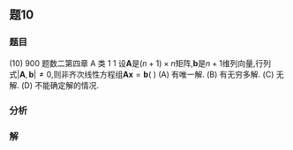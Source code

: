 ## 题10
### 题目
(10) 900 题数二第四章 A 类 1 
1 设$\mathbf{A}$是$( {n + 1}) \times n$矩阵,$\mathbf{b}$是$n + 1$维列向量,行列式$| {\mathbf{A},\mathbf{b}}| \neq 0$,则非齐次线性方程组$\mathbf{{Ax}} = \mathbf{b}$(   )
($\mathrm{A}$) 有唯一解. 
(B) 有无穷多解.
(C) 无解. 
(D) 不能确定解的情况.
### 分析

### 解